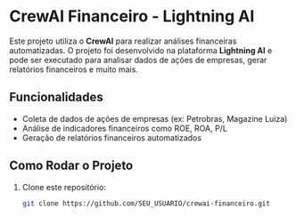 # CrewAI Financeiro - Lightning AI

Este projeto utiliza o **CrewAI** para realizar análises financeiras automatizadas. O projeto foi desenvolvido na plataforma **Lightning AI** e pode ser executado para analisar dados de ações de empresas, gerar relatórios financeiros e muito mais.

## Funcionalidades
- Coleta de dados de ações de empresas (ex: Petrobras, Magazine Luiza)
- Análise de indicadores financeiros como ROE, ROA, P/L
- Geração de relatórios financeiros automatizados

## Como Rodar o Projeto
1. Clone este repositório:
   ```bash
   git clone https://github.com/SEU_USUARIO/crewai-financeiro.git
